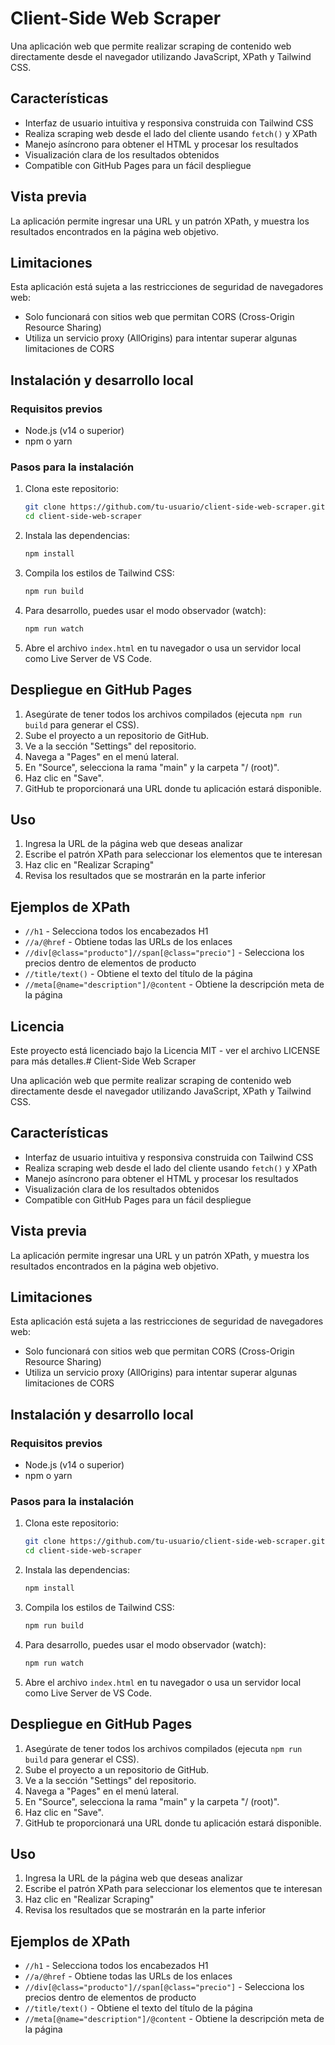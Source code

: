 # Client-Side Web Scraper

Una aplicación web que permite realizar scraping de contenido web directamente desde el navegador utilizando JavaScript, XPath y Tailwind CSS.

## Características

- Interfaz de usuario intuitiva y responsiva construida con Tailwind CSS
- Realiza scraping web desde el lado del cliente usando `fetch()` y XPath
- Manejo asíncrono para obtener el HTML y procesar los resultados
- Visualización clara de los resultados obtenidos
- Compatible con GitHub Pages para un fácil despliegue

## Vista previa

La aplicación permite ingresar una URL y un patrón XPath, y muestra los resultados encontrados en la página web objetivo.

## Limitaciones

Esta aplicación está sujeta a las restricciones de seguridad de navegadores web:
- Solo funcionará con sitios web que permitan CORS (Cross-Origin Resource Sharing)
- Utiliza un servicio proxy (AllOrigins) para intentar superar algunas limitaciones de CORS

## Instalación y desarrollo local

### Requisitos previos

- Node.js (v14 o superior)
- npm o yarn

### Pasos para la instalación

1. Clona este repositorio:
   ```bash
   git clone https://github.com/tu-usuario/client-side-web-scraper.git
   cd client-side-web-scraper
   ```

2. Instala las dependencias:
   ```bash
   npm install
   ```

3. Compila los estilos de Tailwind CSS:
   ```bash
   npm run build
   ```

4. Para desarrollo, puedes usar el modo observador (watch):
   ```bash
   npm run watch
   ```

5. Abre el archivo `index.html` en tu navegador o usa un servidor local como Live Server de VS Code.

## Despliegue en GitHub Pages

1. Asegúrate de tener todos los archivos compilados (ejecuta `npm run build` para generar el CSS).
2. Sube el proyecto a un repositorio de GitHub.
3. Ve a la sección "Settings" del repositorio.
4. Navega a "Pages" en el menú lateral.
5. En "Source", selecciona la rama "main" y la carpeta "/ (root)".
6. Haz clic en "Save".
7. GitHub te proporcionará una URL donde tu aplicación estará disponible.

## Uso

1. Ingresa la URL de la página web que deseas analizar
2. Escribe el patrón XPath para seleccionar los elementos que te interesan
3. Haz clic en "Realizar Scraping"
4. Revisa los resultados que se mostrarán en la parte inferior

## Ejemplos de XPath

- `//h1` - Selecciona todos los encabezados H1
- `//a/@href` - Obtiene todas las URLs de los enlaces
- `//div[@class="producto"]//span[@class="precio"]` - Selecciona los precios dentro de elementos de producto
- `//title/text()` - Obtiene el texto del título de la página
- `//meta[@name="description"]/@content` - Obtiene la descripción meta de la página

## Licencia

Este proyecto está licenciado bajo la Licencia MIT - ver el archivo LICENSE para más detalles.# Client-Side Web Scraper

Una aplicación web que permite realizar scraping de contenido web directamente desde el navegador utilizando JavaScript, XPath y Tailwind CSS.

## Características

- Interfaz de usuario intuitiva y responsiva construida con Tailwind CSS
- Realiza scraping web desde el lado del cliente usando `fetch()` y XPath
- Manejo asíncrono para obtener el HTML y procesar los resultados
- Visualización clara de los resultados obtenidos
- Compatible con GitHub Pages para un fácil despliegue

## Vista previa

La aplicación permite ingresar una URL y un patrón XPath, y muestra los resultados encontrados en la página web objetivo.

## Limitaciones

Esta aplicación está sujeta a las restricciones de seguridad de navegadores web:
- Solo funcionará con sitios web que permitan CORS (Cross-Origin Resource Sharing)
- Utiliza un servicio proxy (AllOrigins) para intentar superar algunas limitaciones de CORS

## Instalación y desarrollo local

### Requisitos previos

- Node.js (v14 o superior)
- npm o yarn

### Pasos para la instalación

1. Clona este repositorio:
   ```bash
   git clone https://github.com/tu-usuario/client-side-web-scraper.git
   cd client-side-web-scraper
   ```

2. Instala las dependencias:
   ```bash
   npm install
   ```

3. Compila los estilos de Tailwind CSS:
   ```bash
   npm run build
   ```

4. Para desarrollo, puedes usar el modo observador (watch):
   ```bash
   npm run watch
   ```

5. Abre el archivo `index.html` en tu navegador o usa un servidor local como Live Server de VS Code.

## Despliegue en GitHub Pages

1. Asegúrate de tener todos los archivos compilados (ejecuta `npm run build` para generar el CSS).
2. Sube el proyecto a un repositorio de GitHub.
3. Ve a la sección "Settings" del repositorio.
4. Navega a "Pages" en el menú lateral.
5. En "Source", selecciona la rama "main" y la carpeta "/ (root)".
6. Haz clic en "Save".
7. GitHub te proporcionará una URL donde tu aplicación estará disponible.

## Uso

1. Ingresa la URL de la página web que deseas analizar
2. Escribe el patrón XPath para seleccionar los elementos que te interesan
3. Haz clic en "Realizar Scraping"
4. Revisa los resultados que se mostrarán en la parte inferior

## Ejemplos de XPath

- `//h1` - Selecciona todos los encabezados H1
- `//a/@href` - Obtiene todas las URLs de los enlaces
- `//div[@class="producto"]//span[@class="precio"]` - Selecciona los precios dentro de elementos de producto
- `//title/text()` - Obtiene el texto del título de la página
- `//meta[@name="description"]/@content` - Obtiene la descripción meta de la página
